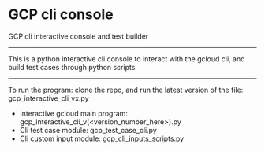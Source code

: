 # GCP cli console
GCP cli interactive console and test builder

---------------------------------------------------------

This is a python interactive cli console to interact with the gcloud cli, and build test cases through python scripts

----------------------------------------------------------

To run the program: clone the repo, and run the latest version of the file: gcp_interactive_cli_vx.py

 - Interactive gcloud main program: gcp_interactive_cli_v(<version_number_here>).py
 - Cli test case module: gcp_test_case_cli.py
 - Cli custom input module: gcp_cli_inputs_scripts.py

